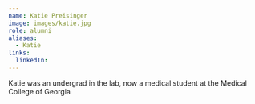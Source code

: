 ```yaml
---
name: Katie Preisinger
image: images/katie.jpg
role: alumni
aliases:
  - Katie
links:
  linkedIn:
---
```

Katie was an undergrad in the lab, now a medical student at the Medical College of Georgia
